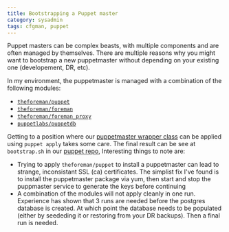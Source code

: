 ```yaml
---
title: Bootstrapping a Puppet master
category: sysadmin
tags: cfgman, puppet
---
```


Puppet masters can be complex beasts, with multiple components and are often managed by themselves. There are multiple reasons why you might want to bootstrap a new puppetmaster without depending on your existing one (developement, DR, etc).

In my environment, the puppetmaster is managed with a combination of the following modules:

 * [``theforeman/puppet``](https://forge.puppetlabs.com/theforeman/puppet)
 * [``theforeman/foreman``](https://forge.puppetlabs.com/theforeman/foreman)
 * [``theforeman/foreman_proxy``](https://forge.puppetlabs.com/theforeman/foreman_proxy)
 * [``puppetlabs/puppetdb``](https://forge.puppetlabs.com/puppetlabs/puppetdb)

Getting to a position where our [puppetmaster wrapper class](https://bitbucket.org/uobacrc/puppet-role/src/f3d2a10704410032651ba35053f97ed0d4a1b237/manifests/puppetmaster.pp?at=master) can be applied using ``puppet apply`` takes some care. The final result can be see at ``bootstrap.sh`` in our [puppet repo](https://bitbucket.org/uobacrc/acrc-puppet/src/287cc2b6ad407a95e4a6f2edc80ca8c34498858e/bootstrap.sh?at=production), Interesting things to note are:

 * Trying to apply ``theforeman/puppet`` to install a puppetmaster can lead to strange, inconsistant SSL (ca) certificates. The simplist fix I've found is to install the puppetmaster package via yum, then start and stop the puppmaster service to generate the keys before continuing
 * A combination of the modules will not apply cleanly in one run. Experience has shown that 3 runs are needed before the postgres database is created. At which point the database needs to be populated (either by seededing it or restoring from your DR backups). Then a final run is needed.
